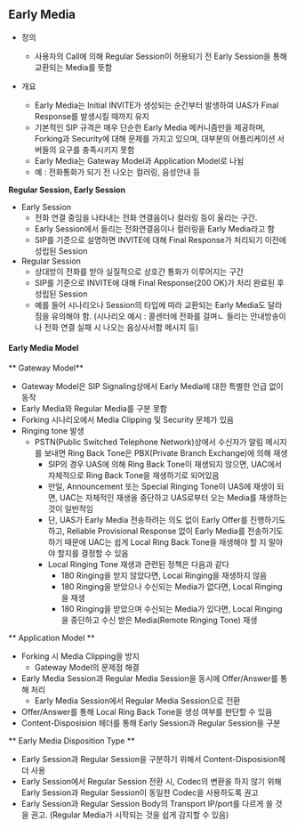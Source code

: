 ## Early Media

- 정의
  - 사용자의 Call에 의해 Regular Session이 허용되기 전 Early Session을 통해 교환되는 Media를 뜻함

- 개요
  - Early Media는 Initial INVITE가 생성되는 순간부터 발생하여 UAS가 Final Response를 발생시킬 때까지 유지
  - 기본적인 SIP 규격은 매우 단순한 Early Media 메커니즘만을 제공하며, Forking과 Security에 대해 문제를 가지고 있으며, 대부분의 어플리케이션 서버들의 요구를 충족시키지 못함
  - Early Media는 Gateway Model과 Application Model로 나뉨
  - 예 : 전화통화가 되기 전 나오는 컬러링, 음성안내 등
    

**Regular Session, Early Session**
- Early Session
  - 전화 연결 중임을 나타내는 전화 연결음이나 컬러링 등이 울리는 구간.
  - Early Session에서 들리는 전화연결음이나 컬러링을 Early Media라고 함
  - SIP를 기준으로 설명하면 INVITE에 대해 Final Response가 처리되기 이전에 성립된 Session
- Regular Session
  - 상대방이 전화를 받아 실질적으로 상호간 통화가 이루어지는 구간
  - SIP를 기준으로 INVITE에 대해 Final Response(200 OK)가 처리 완료된 후 성립된 Session
  - 예를 들어 시나리오나 Session의 타입에 따라 교환되는 Early Media도 달라짐을 유의해야 함. (시나리오 예시 : 콜센터에 전화를 걸며ㄴ 들리는 안내방송이나 전화 연결 실패 시 나오는 음상사서함 메시지 등)



#### Early Media Model

** Gateway Model**
- Gateway Model은 SIP Signaling상에서 Early Media에 대한 특별한 언급 없이 동작
- Early Media와 Regular Media를 구분 못함
- Forking 시나리오에서 Media Clipping 및 Security 문제가 있음
- Ringing tone 발생
  - PSTN(Public Switched Telephone Network)상에서 수신자가 알림 메시지를 보내면 Ring Back Tone은 PBX(Private Branch Exchange)에 의해 재생
    - SIP의 경우 UAS에 의해 Ring Back Tone이 재생되지 않으면, UAC에서 자체적으로 Ring Back Tone을 재생하기로 되어있음
    - 만일, Announcement 또는 Special Ringing Tone이 UAS에 재생이 되면, UAC는 자체적인 재생을 중단하고 UAS로부터 오는 Media를 재생하는 것이 일반적임
    - 단, UAS가 Early Media 전송하려는 의도 없이 Early Offer를 진행하기도 하고, Reliable Provisional Response 없이 Early Media를 전송하기도 하기 때문에 UAC는 쉽게 Local Ring Back Tone을 재생해야 할 지 말아야 할지를 결정할 수 있음
    - Local Ringing Tone 재생과 관련된 정책은 다음과 같다
      - 180 Ringing을 받지 않았다면, Local Ringing을 재생하지 않음
      - 180 Ringing을 받았으나 수신되는 Media가 없다면, Local Ringing을 재생
      - 180 Ringing을 받았으며 수신되는 Media가 있다면, Local Ringing을 중단하고 수신 받은 Media(Remote Ringing Tone) 재생

** Application Model **

- Forking 시 Media Clipping을 방지
  - Gateway Model의 문제점 해결
- Early Media Session과 Regular Media Session을 동시에 Offer/Answer를 통해 처리
  - Early Media Session에서 Regular Media Session으로 전환
- Offer/Answer를 통해 Local Ring Back Tone을 생성 여부를 판단할 수 있음
- Content-Disposision 헤더를 통해 Early Session과 Regular Session을 구분

** Early Media Disposition Type **
- Early Session과 Regular Session을 구분하기 위해서 Content-Disposision헤더 사용
- Early Session에서 Regular Session 전환 시, Codec의 변환을 하지 않기 위해 Early Session과 Regular Session이 동일한 Codec을 사용하도록 권고
- Early Session과 Regular Session Body의 Transport IP/port를 다르게 쓸 것을 권고. (Regular Media가 시작되는 것을 쉽게 감지할 수 있음)


